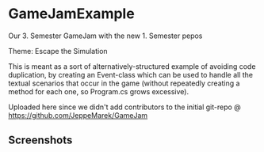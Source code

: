 # GameJamExample
Our 3. Semester GameJam with the new 1. Semester pepos

Theme:  Escape the Simulation

This is meant as a sort of alternatively-structured example of avoiding code duplication, by creating an Event-class which can be used to handle all the textual scenarios that occur in the game (without repeatedly creating a method for each one, so Program.cs grows excessive).

Uploaded here since we didn't add contributors to the initial git-repo @ https://github.com/JeppeMarek/GameJam

<h2>Screenshots</h2>
